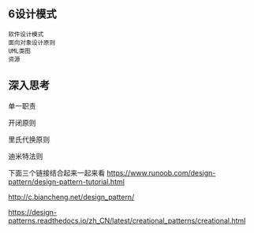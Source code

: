 ## 6设计模式

    软件设计模式
    面向对象设计原则
    UML类图
    资源

## 深入思考

单一职责

开闭原则

里氏代换原则

迪米特法则


下面三个链接结合起来一起来看
https://www.runoob.com/design-pattern/design-pattern-tutorial.html

http://c.biancheng.net/design_pattern/

https://design-patterns.readthedocs.io/zh_CN/latest/creational_patterns/creational.html
